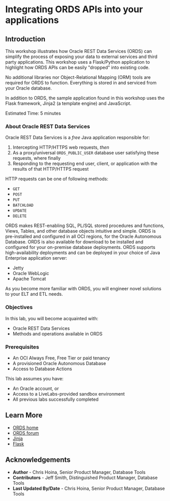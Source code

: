 # Integrating ORDS APIs into your applications

## Introduction

This workshop illustrates how Oracle REST Data Services (ORDS) can simplify the process of exposing your data to external services and third party applications. This workshop uses a Flask/Python application to highlight how ORDS APIs can be easily "dropped" into existing code.

No additional libraries nor Object-Relational Mapping (ORM) tools are required for ORDS to function. Everything is stored in and serviced from your Oracle database.

In addition to ORDS, the sample application found in this workshop uses the Flask framework, Jinja2 (a template engine) and JavaScript.

Estimated Time: 5 minutes

### About Oracle REST Data Services

Oracle REST Data Services is a *free* Java application responsible for:

1. Intercepting HTTP/HTTPS web requests, *then*
2. As a proxy/universal `ORDS_PUBLIC_USER` database user satisfying these requests, where finally
3. Responding to the requesting end user, client, or application with the results of that HTTP/HTTPS request

HTTP requests can be one of following methods:

* `GET`
* `POST`
* `PUT`
* `BATCHLOAD`
* `UPDATE`
* `DELETE`

ORDS makes REST-enabling SQL, PL/SQL stored procedures and functions, Views, Tables, and other database objects intuitive and simple. ORDS is pre-installed and configured in all OCI regions, for the Oracle Autonomous Database.  ORDS is also available for download to be installed and configured for your on-premise database deployments. ORDS supports high-availability deployments and can be deployed in your choice of Java Enterprise application server:

* Jetty
* Oracle WebLogic
* Apache Tomcat

As you become more familiar with ORDS, you will engineer novel solutions to your ELT and ETL needs.

### Objectives

In this lab, you will become acquainted with:

* Oracle REST Data Services
* Methods and operations available in ORDS

### Prerequisites

* An OCI Always Free, Free Tier or paid tenancy
* A provisioned Oracle Autonomous Database
* Access to Database Actions

This lab assumes you have:

* An Oracle account, or
* Access to a LiveLabs-provided sandbox environment
* All previous labs successfully completed

## Learn More

* [ORDS home](https://www.oracle.com/database/technologies/appdev/rest.html)
* [ORDS forum](https://forums.oracle.com/ords/apexds/domain/dev-community/category/oracle_rest_data_services)
* [Jinja](https://jinja.palletsprojects.com/en/3.1.x/)
* [Flask](https://flask.palletsprojects.com/en/3.0.x/)

## Acknowledgements

* **Author** - Chris Hoina, Senior Product Manager, Database Tools
* **Contributors** -  Jeff Smith, Distinguished Product Manager, Database Tools
* **Last Updated By/Date** - Chris Hoina, Senior Product Manager, Database Tools
